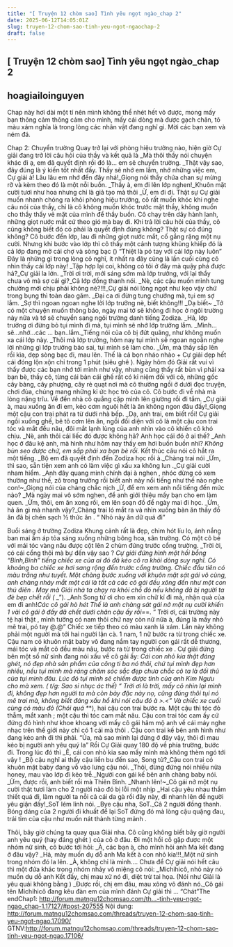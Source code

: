 ```yaml
---
title: "[ Truyện 12 chòm sao] Tình yêu ngọt ngào_chap 2"
date: 2025-06-12T14:05:01Z
slug: truyen-12-chom-sao-tinh-yeu-ngot-ngaochap-2
draft: false
---
```


## [ Truyện 12 chòm sao] Tình yêu ngọt ngào_chap 2

## hoagiailoinguyen

Chap này hơi dài một tí nên mình không thể nhét hết vô được, mong mấy bạn thông cảm thông cảm cho mình, mấy cái dòng mà được gạch chân, tô màu xám nghĩa là trong lòng các nhân vật đang nghĩ gì. Mời các bạn xem và ném đá.
 
Chap 2: Chuyển trường
Quay trở lại với phòng hiệu trưởng nào, hiện giờ Cự giải đang trở lời câu hỏi của thầy và kết quả là
_Mà thôi thầy nói chuyện khác đi ạ, em đã quyết định rồi đó là… em sẽ chuyển trường.
_Thật vậy sao, đây đúng là ý kiến tốt nhất đấy. Thầy sẽ nhớ em lắm, nhớ những việc em, Cự giải à! Lâu lâu em nhớ đến đây nhá!_Giọng nói thầy chứa chan sự mừng rỡ và kèm theo đó là một nỗi buồn.
_Thầy à, em đi lên lớp nghen!_Khuôn mặt cười tươi như hoa nhưng chỉ là giả tạo mà thôi
_Ừ, em đi đi.
Thật sự Cự giải muốn nhanh chóng ra khỏi phòng hiệu trưởng, cô rất muốn khóc khi nghe câu nói của thầy, chỉ là cô không muốn khóc trước mặt thầy, không muốn cho thầy thấy vẻ mặt của mình để thầy buồn. Cô chạy trên dãy hành lanh, những giọt nước mắt cứ theo gió mà bay đi. Khi trả lời câu hỏi của thầy, cô cũng không biết đó có phải là quyết định đúng không? Thật sự có đúng không?
Cô bước đến lớp, lau đi những giọt nước mắt, cố gắng rặng một nụ cười. Nhưng khi bước vào lớp thì cô thấy một cảnh tượng khủng khiếp đó là cả lớp đang mở cái chợ và sòng bạc ()
“Thiệt là pó tay với cái lớp này luôn”
Đây là những gì trong lòng cô nghĩ, ít nhất ra đây cũng là lần cuối cùng cô nhìn thấy cái lớp này!
_Tập hợp lại coi, không có tôi ở đây mà quậy phá được hả?_Cự giải la lớn.
_Trời ơi trời, mới sáng sớm mà lớp trưởng, với lại thầy chưa vô mà sợ cái gì?_Cả lớp đồng thanh nói.
_Nè, các cậu muốn mình tung chưởng mới chịu phải không nè?!!!_Cự giải nói lòng ngọt như kẹo vậy chứ trong bụng thì toàn dao găm.
_Đại ca ơi đừng tung chưởng mà, tụi em sợ lắm.
_Sợ thì ngoan ngoan nghe lời lớp trưởng nè, biết không!!!
_Dạ biết~
_Tớ có một chuyện muốn thông báo, ngày mai tớ sẽ không đi học ở ngôi trường này nữa và tớ sẽ chuyển sang ngôi trường danh tiếng Zodiza.
_Hả, lớp trưởng ơi đừng bỏ tụi mình đi mà, tụi mình sẽ nhớ lớp trưởng lắm.
_Mình… sẽ…nhớ…các … bạn..lắm._Tiếng nói của cô bị đứt quãng, như không muốn xa cái lớp này.
_Thôi mà lớp trưởng, hôm nay tụi mình sẽ ngoan ngoãn nghe lời những gì lớp trưởng bảo sai, tụi mình sẽ làm cho.
_Ừm, mà thầy sắp lên rồi kìa, dẹp sòng bạc đi, mau lên.
Thế là cả bọn nháo nhào + Cự giải dẹp hết cái đóng lộn xộn chỉ trong 1 phút (siêu ghê ). Ngày hôm đó Giải rất vui vì thấy được các bạn nhớ tới mình như vậy, nhưng cũng thấy rất bùn vì phải xa bạn bè, thầy cô, từng cái bàn cái ghế rất có kỉ niệm đối với cô, những gốc cây bàng, cây phượng, cây rẻ quạt nơi mà cô thường ngồi ở dưới đọc truyện, chơi đùa, chúng mang những kỉ ức học trò của cô. Cô bước đi về nhà mà lòng nặng trĩu. Về đến nhà cô quẳng cặp mình lên giường rồi đi tắm.
_Cự giải à, mau xuống ăn đi em, kẻo cơm nguội hết là ăn không ngon đâu đấy!_Giọng một cậu con trai phát ra từ dưới nhà bếp.
_Dạ, anh trai, em biết rồi!
Cự giải ngồi xuống ghế, bê tô cơm lên ăn, ngồi đối diện với cô là một cậu con trai tóc và mắt đều nâu, đôi mắt lạnh lùng của anh nhìn vào cô khiến cô khó chịu.
_Nè, anh thôi cái liếc đó được không hả? Anh học cái đó ở ai thế?
_Anh học ở đâu kệ anh, mà hình như hôm nay thấy em hơi buồn buồn nhỉ?
_Không bùn seo được chứ, em sắp phải xa bạn bè rồi._ Kết thúc câu nói cô hắt ra một tiếng.
_Bộ em đã quyết định đến Zodiza học rồi à._Chàng trai nói
_Ừm, thì sao, sẵn tiện xem anh có làm việc gì xấu xa không lun ._Cự giải cười nham hiểm.
_Anh đây quang minh chính đại à nghen , nhóc đừng có xem thường như thế, zô trong trường rồi biết anh này nổi tiếng như thế nào nghe con!~_Giọng nói của chàng chắc nịch
_Ừ, để em xem anh nổi tiếng đến mức nào?
_Mà ngày mai vô sớm nghen, để anh giới thiệu mấy bạn cho em làm quen.
_Ừm, thôi, em ăn xong rồi, em lên soạn đồ để ngày mai đi học.
_Ừm, hả ăn gì mà nhanh vậy?_Chàng trai ló mắt ra và nhìn xuống bàn ăn thấy đồ ăn đã bị chén sạch ½ thức ăn .
“ Nhỏ này ăn dữ quá đi”
 
Buổi sáng ở trường Zodiza
Khung cảnh rất là đẹp, chim hót líu lo, ánh nắng ban mai ấm áp tỏa sáng xuống những bông hoa, sân trường. Có một cô bé với mái tóc vàng nâu được cột lên 2 chùm đứng trước cổng trường.
_Trời ời, có cái cổng thôi mà bự đến vậy sao ? _Cự giải đứng hình một hồi bỗng “Binh,Binh” tiếng chiếc xe của ai đó đã kéo cô ra khỏi dòng suy nghĩ. Có khoảng ba chiếc xe hơi sang rộng đến trước cổng trường.
Chiếc đầu tiên có màu trắng như tuyết. Một chàng bước xuống với khuôn mặt sát gái vô cùng, anh chàng nháy mắt một cái là tất cả các cô gái đều xông đến như một con thú điên . May mà Giải nhà ta chạy ra khỏi chỗ đó nếu không đã bị người ta đè bẹp chết rồi (_ _”).
_Anh Song tử ơi cho em xin chữ kí đi mà, nhận quà của em đi anh!_Các cô gái hò hét
Thế là anh chàng sát gái nở một nụ cười khiến 1 vài cô gái ở đấy đã chết dưới chân cậu ấy rồi=_=.
“ Trời ơi, cái trường này tệ hại thật , mình tưởng có nam thôi chứ nay còn nữ nữa à, đúng là mấy nhỏ mê trai, pó tay @.@”
Chiếc xe tiếp theo có màu xanh lá xám. Lần này không phải một người mà tới hai người lận cà. 1 nam, 1 nữ bước ra từ trong chiếc xe. Cậu nam có khuôn mặt baby vô đang nắm tay người con gái rất dễ thương, mái tóc và mắt cô đều màu nâu, bước ra từ trong chiếc xe . Cự giải đứng bên một số nữ sinh đang nói xấu về cô gái ấy:
_Cái con nhỏ kia thật đáng ghét, nó đẹp nhà sản phẩm của công ti ba nó thôi, chứ tụi mình đẹp hơn nhiều, nếu tụi mình mà ráng chăm sóc sắc đẹp chưa chắc cô ta là đối thủ của tụi mình đâu. Lúc đó tụi mình sẽ chiếm được tình của anh Kim Ngưu cho mà xem. ( t/g: Sao sỉ nhục ác thế)
“ Trời ơi là trời, mấy cô nhìn lại mình đi, không đẹp hơn người ta mà còn bày đặc này nọ, cũng đúng thôi tụi nó mê trai mà, không biết đáng xấu hổ khi nói câu đó à >.<”
Và chiếc xe cuối cùng có màu đỏ (Chói quá *_*), hai cậu con trai bước ra. Một cậu thì tóc đỏ thẫm, mắt xanh ; một cậu thì tóc cam mắt nâu. Cậu con trai tóc cam ấy cứ đứng đó hình như khoe khoang với mấy cô gái hâm mộ anh về cái máy nghe nhạc trên thế giới này chỉ có 1 cái mà thôi . Cậu con trai kế bên anh hình như đang kéo anh đi thì phải.
“Ủa, mà sao mình lại đứng ở đây vậy, thôi đi mau kẻo bị người anh yêu quý la”
Rồi Cự Giải quay 180 độ về phía trường, bước đi. Trong lúc đó thì
_Ê, cái con nhỏ kia sao mấy mình mà không thèm ngó tới vậy !
_Bộ cậu nghĩ ai thấy cậu liền bu đến sao, Song tử?_Cậu con trai có khuôn mặt baby đang vỗ vào lưng cậu nói.
_Thôi, đừng đứng nói nhiều nữa honey, mau vào lớp đi kẻo trễ._Người con gái kế bên anh chàng baby nói.
_Ừm, được rồi, anh biết rồi mà Thiên Bình.
_Nhanh lên!~_Cô gái nở một nụ cười thật tươi làm cho 2 người nào đó bị lỗi một nhịp
_Hai cậu yêu nhau thắm thiết quá đi, làm người ta nỗi cả cái da gà rồi đây này, đi nhanh lên để người yêu giận đấy!_SoT lém lỉnh nói.
_Bye cậu nha, SoT._Cả 2 người đồng thanh.
Bóng dáng của 2 người đi khuất để lại SoT đứng đó mà lòng cậu quặng đau, trái tim của cậu như muốn nát thành từng mảnh .
 
Thôi, bây giờ chúng ta quay qua Giải nha.
Cô cũng không biết bây giờ người anh yêu quý (hay đáng ghét ) của cô ở đâu. Đi một hồi cô gặp được một nhóm nữ sinh, cô bước tới hỏi:
_À, các bạn à, cho mình hỏi anh Ma kết đang ở đâu vậy?
_Hả, mày muốn dụ dỗ anh Ma kết à con nhỏ kia!!!_Một nữ sinh trong nhóm đó la lên.
_À, không chỉ là mình….
Chưa để Cự giải nói hết câu thì một đứa khác trong nhóm nhảy vô miệng cô nói:
_Michihicô, nhỏ này nó muốn dụ dỗ anh Kết đấy, chị mau xử nó đi, diệt trừ tai họa. (Nói như Giải là yêu quái không bằng )
_Được rồi, chị em đâu, mau xông vô đánh nó._Cô gái tên Michihicô đang kêu đàn em của mình đánh Cự giải thì … “Chát”The endChap1: http://forum.matngu12chomsao.com/th...-tinh-yeu-ngot-ngao_chap-1.17127/#post-207555
Nội dung: http://forum.matngu12chomsao.com/threads/truyen-12-chom-sao-tinh-yeu-ngot-ngao.17090/
GTNV:http://forum.matngu12chomsao.com/threads/truyen-12-chom-sao-tinh-yeu-ngot-ngao.17106/
